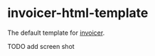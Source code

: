 # invoicer-html-template

The default template for [invoicer](https://github.com/bmullan91/invoicer-cli).

TODO add screen shot